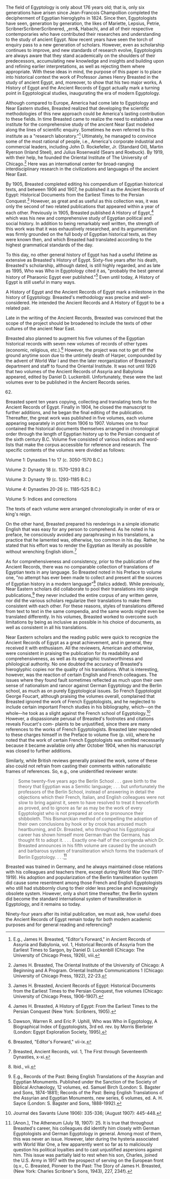 
The field of Egyptology is only about 176 years old; that
is, only six generations have arisen since Jean-Francois
Champollion completed the decipherment of Egyptian hieroglyphs in 1824.
Since then, Egyptologists have seen, generation by
generation, the likes of Mariette, Lepsius, Petrie, ScribnerScribnerScribnered,
„ern&, Habachi, and all of their respective contemporaries who
have contributed their researches and understanding to the study
of ancient Egypt. Now recent years have seen the torch of
enquiry pass to a new generation of scholars. However, even as
scholarship continues to improve, and new standards of research
evolve, Egyptologists are always aware that they stand
academically on the shoulders of their predecessors, accumulating
new knowledge and insights and building upon and refining earlier
interpretations, as well as rejecting them where appropriate.
With these ideas in mind, the purpose of this paper is to place
into historical context the work of Professor James Henry
Breasted in the study of ancient Egypt, and, moreover, to show
that his two major works, A History of Egypt and the Ancient
Records of Egypt actually mark a turning point in Egyptological
studies, inaugurating the era of modern Egyptology.

Although compared to Europe, America had come late to
Egyptology and Near Eastern studies, Breasted realized that
developing the scientific methodologies of this new approach
could be America's lasting contribution to these fields. In time
Breasted came to realize the need to establish a new institute
for the comprehensive study of the ancient Near East modeled
along the lines of scientific enquiry. Sometimes he even
referred to this institute as a "research laboratory."[^1]
Ultimately, he managed to convince some of the most rational of
people, i.e., America's corporate industrial and commercial
leaders, including John D. Rockefeller, Jr. (Standard Oil),
Martin Ryerson (Inland Steel), and Julius Rosenwald (Sears and
Roebuck). By 1919, with their help, he founded the Oriental
Institute of The University of Chicago.[^2] Here was an
international center for broad-ranging interdisciplinary research
in the civilizations and languages of the ancient Near East.

By 1905, Breasted completed editing his compendium of
Egyptian historical texts, and between 1906 and 1907, he
published it as the Ancient Records of Egypt: Historical
Documents from the Earliest Times to the Persian Conquest.[^3]
However, as great and as useful as this collection was, it was
only the second of two related publications that appeared within
a year of each other. Previously in 1905, Breasted published A
History of Egypt,[^4] which was his new and comprehensive study of
Egyptian political and social history. In addition to being
remarkably well written, the strength of this work was that it
was exhaustively researched, and its argumentation was firmly
grounded on the full body of Egyptian historical texts, as they
were known then, and which Breasted had translated according to
the highest grammatical standards of the day.

[^1]: E.g., James H. Breasted, "Editor's Forward," in Ancient
Records of Assyria and Babylonia, vol. 1, Historical Records of
Assyria from the Earliest Times to Sargon, by Daniel D.
Luckenbill (Chicago: The University of Chicago Press, 1926),
viii.

[^2]: James H. Breasted, The Oriental Institute of the University
of Chicago: A Beginning and A Program. Oriental Institute
Communications 1 (Chicago: University of Chicago Press, 1922),
22-23.

To this day, no other general history of Egypt has had a useful
lifetime as extensive as Breasted's History of Egypt. Sixty-five
years after his death, Breasted's scholarship, although dated, is
still highly regarded, and as late as 1995, Who was Who in
Egyptology cited it as, "probably the best general history of
Pharaonic Egypt ever published."[^5] Even until today, A History of
Egypt is still useful in many ways.

[^3]: James H. Breasted, Ancient Records of Egypt: Historical
Documents from the Earliest Times to the Persian Conquest, five
volumes (Chicago: University of Chicago Press, 1906-1907).

[^4]: James H. Breasted, A History of Egypt: From the Earliest
Times to the Persian Conquest (New York: Scribners, 1905).

A History of Egypt and the Ancient Records of Egypt mark a
milestone in the history of Egyptology. Breasted's methodology
was precise and well-considered. He intended the Ancient Records
and A History of Egypt to be a related pair.

Late in the writing of the Ancient Records, Breasted was
convinced that the scope of the project should be broadened to
include the texts of other cultures of the ancient Near East.

Breasted also planned to augment his five volumes of the Egyptian
historical records with seven new volumes of records of other
types (economic, religious, etc.).[^6] However, the project was not
to get off the ground anytime soon due to the untimely death of
Harper, compounded by the advent of World War I and then the
later reorganization of Breasted's department and staff to found
the Oriental Institute. It was not until 1926 that two volumes
of the Ancient Records of Assyria and Babylonia appeared, edited
by Daniel D. Luckenbill. Unfortunately, these were the last
volumes ever to be published in the Ancient Records series.

[^5]: Dawson, Warren R. and Eric P. Uphill, Who was Who in
Egyptology, A Biographical Index of Egyptologists, 3rd ed. rev.
by Morris Bierbrier (London: Egypt Exploration Society, 1995),
62.

[^6]: Breasted, "Editor's Forward," vii-ix.

Breasted spent ten years copying, collecting and translating
texts for the Ancient Records of Egypt. Finally in 1904, he
closed the manuscript to further additions, and he began the
final editing of the publication. Thereafter, the great work was
published in five volumes, each volume appearing separately in
print from 1906 to 1907. Volumes one to four contained the
historical documents themselves arranged in chronological order
through the length of Egyptian history up to the Persian conquest
of the sixth century B.C. Volume five consisted of various
indices and word-lists that make the corpus accessible for
reference and research. The specific contents of the volumes
were divided as follows:

Volume 1: Dynasties 1 to 17 (c. 3050-1570 B.C.)

Volume 2: Dynasty 18 (c. 1570-1293 B.C.)

Volume 3: Dynasty 19 (c. 1293-1185 B.C.)

Volume 4: Dynasties 20-26 (c. 1185-525 B.C.)

Volume 5: Indices and corrections

The texts of each volume were arranged chronologically in order
of era or king's reign.

On the other hand, Breasted prepared his renderings in a simple
idiomatic English that was easy for any person to comprehend. As
he noted in his preface, he consciously avoided any paraphrasing
in his translations, a practice that he lamented was, otherwise,
too common in his day. Rather, he stated that his effort was to
render the Egyptian as literally as possible without wrenching
English idiom.[^7]

As for comprehensiveness and consistency, prior to the
publication of the Ancient Records, there was no comparable
collection of translations of Egyptian texts in any language. So
Breasted noted in his Preface to volume one, "no attempt has ever
been made to collect and present all the sources of Egyptian
history in a modern language"[^8] (italics added). While
previously, Near Eastern scholars did collaborate to pool their
translations into single publications,[^9] they never included the
entire corpus of any written genre, nor did the various scholars
regularize their translations to make them consistent with each
other. For these reasons, styles of translations differed from
text to text in the same compendia, and the same words might even
be translated differently. In his volumes, Breasted worked to
overcome such limitations by being as inclusive as possible in
his choice of documents, as well as consistent in all his
translations.

[^7]: Breasted, Ancient Records, vol. 1, The First through
Seventeenth Dynasties, x-xi.

[^8]: Ibid., vii.

[^9]: E.g., Records of the Past: Being English Translations of
the Assyrian and Egyptian Monuments. Published under the Sanction
of the Society of Biblical Archæology, 12 volumes, ed. Samuel
Birch (London: S. Bagster and Sons, 1874-1881); Records of the
Past: Being English Translations of the Assyrian and Egyptian
Monuments, new series, 6 volumes, ed. A. H. Sayce (London: S.
Bagster and Sons, 1888-1992).

Near Eastern scholars and the reading public were quick to
recognize the Ancient Records of Egypt as a great achievement,
and in general, they received it with enthusiasm. All the
reviewers, American and otherwise, were consistent in praising
the publication for its readability and comprehensiveness, as
well as its epigraphic trustworthiness and philological
authority. No one doubted the accuracy of Breasted's
hieroglyphic copies nor the quality of his translations. What is
interesting, however, was the reaction of certain English and
French colleagues. The issues where they found fault sometimes
reflected as much upon their own sense of nationalism and rancor
against German Egyptology and the Berlin school, as much as on
purely Egyptological issues. So French Egyptologist George
Foucart, although praising the volumes overall, complained that
Breasted ignored the work of French Egyptologists, and he
neglected to include certain important French studies in his
bibliography, which–-on the whole–-he took as a slight against the
French school of Egyptology.[^10] However, a dispassionate perusal
of Breasted's footnotes and citations reveals Foucart's com-
plaints to be unjustified, since there are many references to
the works of French Egyptologists. Breasted later responded to
these charges himself in the Preface to volume five (p. viii),
where he noted that the work of certain French Egyptologists was
omitted necessarily because it became available only after
October 1904, when his manuscript was closed to further
additions.

Similarly, while British reviews generally praised the work,
some of these also could not refrain from casting their comments
within nationalistic frames of references. So, e.g., one
unidentified reviewer wrote:

> Some twenty-five years ago the Berlin School . . . gave
  birth to the theory that Egyptian was a Semitic
  language; . . . but unfortunately the professors of the
  Berlin School, instead of answering in detail the
  objections which their French, Italian, and English
  colleagues were not slow to bring against it, seem to
  have resolved to treat it henceforth as proved, and to
  ignore as far as may be the work of every Egyptologist
  who is not prepared at once to pronounce their
  shibboleth. This Bismarckian method of compelling the
  adoption of their own conclusions by hook or by crook
  has aroused much heartburning, and Dr. Breasted, who
  throughout his Egyptological career has shown himself
  more German than the Germans, has thought fit to adopt
  it. . . . Exactly one-half of the corrigenda which Dr.
  Breasted announces in his fifth volume are caused by
  the uncouth and barbarous system of transliteration
  which forms the trademark of Berlin Egyptology. . . .[^11]

Breasted was trained in Germany, and he always maintained close
relations with his colleagues and teachers there, except during
World War One (1917-1919). His adoption and popularization of
the Berlin transliteration system did cause some resentment among
those French and English Egyptologists who still had stubbornly
clung to their older less precise and increasingly obsolete
system. However, only a short time thereafter, the Berlin system
did become the standard international system of transliteration
in Egyptology, and it remains so today.

[^10]: Journal des Savants (June 1906): 335-336; (August 1907):
445-448.

[^11]: [Anon.], The Atheneum (July 18, 1907): 25. It is true that
throughout Breasted's career, his colleagues did identify him
closely with German Egyptologists and German Egyptology in
general. Among most of them, this was never an issue. However,
later during the hysteria associated with World War One, a few
apparently went so far as to maliciously question his political
loyalties and to cast unjustified aspersions against him. This
issue was partially laid to rest when his son, Charles, joined
the U.S. Army in 1917 with the prospect of serving on the
European front (q.v., C. Breasted, Pioneer to the Past: The Story
of James H. Breasted, (New York: Charles Scribner's Sons, 1943),
227, 234f).

Ninety-four years after its initial publication, we must
ask, how useful does the Ancient Records of Egypt remain today
for both modern academic purposes and for general reading and
referencing?